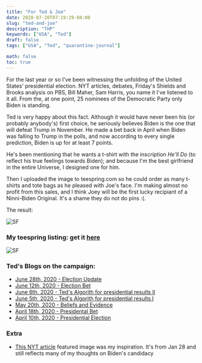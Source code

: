 ```yaml
---
title: "For Ted & Joe"
date: 2020-07-20T07:19:29-04:00
slug: "ted-and-joe"
description: "THP"
keywords: ["USA", "Ted"]
draft: false
tags: ["USA", "Ted", "quarantine-journal"]

math: false
toc: true
---
```


For the last year or so I've been witnessing the unfolding of the United States' presidential election. NYT articles, debates, Friday's Shields and Brooks analysis on PBS, Bill Maher, Sam Harris, you name it I've listened to it all. From the, at one point, 25 nominees of the Democratic Party only Biden is standing. 

Ted is very happy about this fact. Although it would have never been his (or probably anybody's) first choice, he seriously believes Biden is the one that will defeat Trump in November. He made a bet back in April when Biden was falling to Trump in the polls, and now according to every single prediction, Biden is up for at least 7 points. 

He's been mentioning that he wants a t-shirt with the inscription *He'll Do* (to reflect his true feelings towards Biden); and because I'm the best girlfriend in the entire Universe, I designed one for him.

Then I uploaded the image to teespring.com so he could order as many t-shirts and tote bags as he pleased with Joe's face. I'm making almost no profit from this sales, and I think Joey will be the first lucky recipiant of a Ninni-Biden Original. It's a shame they do not do pins :(.

The result:

![SF](/77-biden2020.png)

<h3>My teespring listing: get it <a href="https://teespring.com/he-ll-do-biden-2020?pid=934&cid=103880">here</a></h3>

![SF](/77-tee.png)

### Ted's Blogs on the campaign:

* <a href="https://tedslocum.com/daily/2020/06/28/election-update">June 28th, 2020 - Election Update</a>
* <a href="https://tedslocum.com/daily/2020/06/12/election-bet">June 12th, 2020 - Election Bet</a>
* <a href="https://tedslocum.com/daily/2020/06/06/swing-polls">June 6th, 2020 - Ted's Algorith for presidential results II</a>
* <a href="https://tedslocum.com/daily/2020/06/05/random_election">June 5th, 2020 - Ted's Algorith for presidential results I</a>
* <a href="https://tedslocum.com/daily/2020/05/20/Beliefs-and-Evidence">May 20th, 2020 - Beliefs and Evidence</a>
* <a href="https://tedslocum.com/daily/2020/04/18/Presidential-Bet">April 18th, 2020 - Presidental Bet</a>
* <a href="https://tedslocum.com/daily/2020/04/10/Presidential-Prediction">April 10th, 2020 - Presidential Election</a>

### Extra 
* <a href="https://www.nytimes.com/2020/01/28/magazine/joe-biden-2020.html">This NYT article</a> featured image was my inspiration. It's from Jan 28 and still reflects many of my thoughts on Biden's candidacy